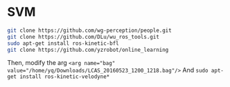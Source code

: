 # SVM
```bash
git clone https://github.com/wg-perception/people.git
git clone https://github.com/DLu/wu_ros_tools.git
sudo apt-get install ros-kinetic-bfl
git clone https://github.com/yzrobot/online_learning
```
Then, modify the arg
`<arg name="bag" value="/home/yq/Downloads/LCAS_20160523_1200_1218.bag"/>`
And 
`sudo apt-get install ros-kinetic-velodyne*`
